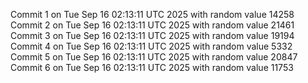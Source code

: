 Commit 1 on Tue Sep 16 02:13:11 UTC 2025 with random value 14258
Commit 2 on Tue Sep 16 02:13:11 UTC 2025 with random value 21461
Commit 3 on Tue Sep 16 02:13:11 UTC 2025 with random value 19194
Commit 4 on Tue Sep 16 02:13:11 UTC 2025 with random value 5332
Commit 5 on Tue Sep 16 02:13:11 UTC 2025 with random value 20847
Commit 6 on Tue Sep 16 02:13:11 UTC 2025 with random value 11753
